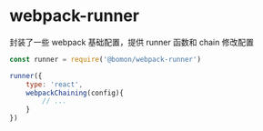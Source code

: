 # webpack-runner

封装了一些 webpack 基础配置，提供 runner 函数和 chain 修改配置

```javascript
const runner = require('@bomon/webpack-runner')

runner({
    type: 'react',
    webpackChaining(config){
        // ...
    }
})
```
